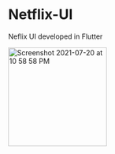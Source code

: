 # Netflix-UI
Neflix UI developed in Flutter

<img width="200" alt="Screenshot 2021-07-20 at 10 58 58 PM" src="https://user-images.githubusercontent.com/58964757/126369072-ecba3487-4985-44c9-80b4-1fd739e04140.png">
